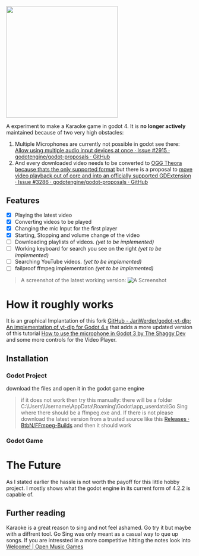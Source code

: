 <img src="https://github.com/Kaio20/GoSing/assets/38571176/6e051569-7f34-41cd-9194-c5aa7472c1cc" width="300" height="300">

A experiment to make a Karaoke game in godot 4. 
It is **no longer actively** maintained because of two very high obstacles:
1. Multiple Microphones are currently not possible in godot see there: [Allow using multiple audio input devices at once · Issue #2915 · godotengine/godot-proposals · GitHub](https://github.com/godotengine/godot-proposals/issues/2915)
2. And every downloaded video needs to be converted to [OGG Theora because thats the only supported format](https://docs.godotengine.org/en/stable/tutorials/animation/playing_videos.html) but there is a proposal to [move video playback out of core and into an officially supported GDExtension · Issue #3286 · godotengine/godot-proposals · GitHub](https://github.com/godotengine/godot-proposals/issues/3286)


## Features
- [x]  Playing the latest video
- [x]  Converting videos to be played
- [x]  Changing the mic Input for the first player
- [x]  Starting, Stopping and volume change of the video
- [ ]  Downloading playlists of videos. _(yet to be implemented)_
- [ ]  Working keyboard for search you see on the right  _(yet to be implemented)_
- [ ]  Searching YouTube videos. _(yet to be implemented)_
- [ ] failproof ffmpeg implementation _(yet to be implemented)_

> A screenshot of the latest working version:
![A Screenshot](https://github.com/Kaio20/GoSing/assets/38571176/63721009-da3a-4404-a202-73f562f01206)

# How it roughly works
It is an graphical Implantation of this fork  [GitHub - JanWerder/godot-yt-dlp: An implementation of yt-dlp for Godot 4.x](https://github.com/JanWerder/godot-yt-dlp) that adds a more updated version of this tutorial [How to use the microphone in Godot 3 by The Shaggy Dev](https://www.youtube.com/watch?v=gS3IuLqmgx4) and some more controls for the Video Player. 


## Installation
### Godot Project
download the files and open it in the godot game engine
> if it does not work then try this manually: there will be a folder C:\Users\Username\AppData\Roaming\Godot\app_userdata\Go Sing where there should be a ffmpeg.exe and. If there is not please download the latest version from a trusted source like this [Releases · BtbN/FFmpeg-Builds](https://github.com/BtbN/FFmpeg-Builds/releases) and then it should work


### Godot Game
# The Future
As I stated earlier the hassle is not worth the payoff for this little hobby project. I mostly shows what the godot engine in its current form of 4.2.2 is capable of.

## Further reading
Karaoke is a great reason to sing and not feel ashamed. Go try it but maybe with a diffrent tool. Go Sing was only meant as a casual way to que up songs. If you are intressted in a more competitive hitting the notes look into [Welcome! | Open Music Games](https://www.open-music-games.org/)
